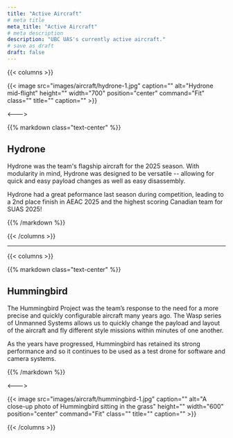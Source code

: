 ```yaml
---
title: "Active Aircraft"
# meta title
meta_title: "Active Aircraft"
# meta description
description: "UBC UAS's currently active aircraft."
# save as draft
draft: false
---
```


{{< columns >}}

{{< image src="images/aircraft/hydrone-1.jpg" caption="" alt="Hydrone mid-flight" height="" width="700" position="center" command="Fit" class="" title="" caption="" >}}

<--->

{{% markdown class="text-center" %}}

## Hydrone

Hydrone was the team's flagship aircraft for the 2025 season. With modularity in mind, Hydrone was designed to be versatile -- allowing for quick and easy payload changes as well as easy disassembly. 

Hydrone had a great peformance last season during competition, leading to a 2nd place finish in AEAC 2025 and the highest scoring Canadian team for SUAS 2025!

{{% /markdown %}}

{{< /columns >}}

<hr>

{{< columns >}}

{{% markdown class="text-center" %}}

## Hummingbird

The Hummingbird Project was the team’s response to the need for a more precise and quickly configurable aircraft many years ago. The Wasp series of Unmanned Systems allows us to quickly change the payload and layout of the aircraft and fly different style missions within minutes of one another.

As the years have progressed, Hummingbird has retained its strong performance and so it continues to be used as a test drone for software and camera systems.

{{% /markdown %}}

<--->

{{< image src="images/aircraft/hummingbird-1.jpg" caption="" alt="A close-up photo of Hummingbird sitting in the grass" height="" width="600" position="center" command="Fit" class="" title="" caption="" >}}

{{< /columns >}}
